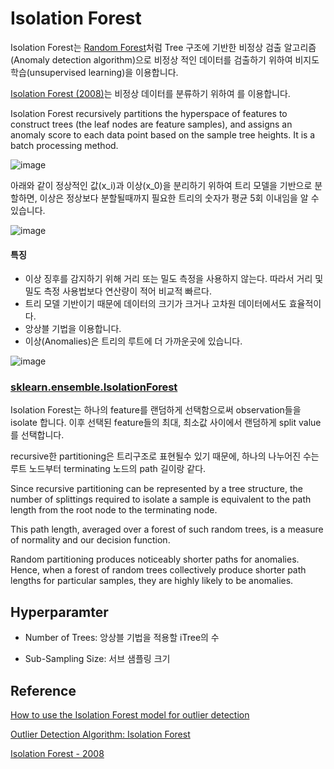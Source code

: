 # Isolation Forest

Isolation Forest는 [Random Forest](https://github.com/kyopark2014/ML-Algorithms/blob/main/random-forest.md)처럼 Tree 구조에 기반한 비정상 검출 알고리즘(Anomaly detection algorithm)으로 비정상 적인 데이터를 검출하기 위하여 비지도학습(unsupervised learning)을 이용합니다. 

[Isolation Forest (2008)](https://dl.acm.org/doi/10.1109/ICDM.2008.17)는 비정상 데이터를 분류하기 위하여 를 이용합니다.

Isolation Forest recursively partitions the hyperspace of features to construct trees (the leaf nodes are feature samples), and assigns an anomaly score to each data point based on the sample tree heights. It is a batch processing method.
  
![image](https://user-images.githubusercontent.com/52392004/228095136-e95a1976-b4f7-4552-affa-83723dc2b40e.png)

아래와 같이 정상적인 값(x_i)과 이상(x_0)을 분리하기 위하여 트리 모델을 기반으로 분할하면, 이상은 정상보다 분할될때까지 필요한 트리의 숫자가 평균 5회 이내임을 알 수 있습니다. 


![image](https://github.com/kyopark2014/ML-anomaly-detection/assets/52392004/f7815600-60cd-4b77-b5dc-b3373a17b76c)


#### 특징 

- 이상 징후를 감지하기 위해 거리 또는 밀도 측정을 사용하지 않는다. 따라서 거리 및 밀도 측정 사용법보다 연산량이 적어 비교적 빠르다.
- 트리 모델 기반이기 때문에 데이터의 크기가 크거나 고차원 데이터에서도 효율적이다.
- 앙상블 기법을 이용합니다.
- 이상(Anomalies)은 트리의 루트에 더 가까운곳에 있습니다.

![image](https://github.com/kyopark2014/ML-anomaly-detection/assets/52392004/a39a93bc-d6be-428f-9da9-8e30d35d8092)


### [sklearn.ensemble.IsolationForest](https://scikit-learn.org/stable/modules/generated/sklearn.ensemble.IsolationForest.html)


Isolation Forest는 하나의 feature를 랜덤하게 선택함으로써 observation들을 isolate 합니다. 이후 선택된 feature들의 최대, 최소값 사이에서 랜덤하게 split value를 선택합니다. 

recursive한 partitioning은 트리구조로 표현될수 있기 때문에, 하나의 나누어진 수는 루트 노드부터 terminating 노드의 path 길이랑 같다. 

Since recursive partitioning can be represented by a tree structure, the number of splittings required to isolate a sample is equivalent to the path length from the root node to the terminating node.



This path length, averaged over a forest of such random trees, is a measure of normality and our decision function.

Random partitioning produces noticeably shorter paths for anomalies. Hence, when a forest of random trees collectively produce shorter path lengths for particular samples, they are highly likely to be anomalies.

## Hyperparamter

- Number of Trees: 앙상블 기법을 적용할 iTree의 수

- Sub-Sampling Size: 서브 샘플링 크기




## Reference 

[How to use the Isolation Forest model for outlier detection](https://practicaldatascience.co.uk/machine-learning/how-to-use-the-isolation-forest-model-for-outlier-detection)

[Outlier Detection Algorithm: Isolation Forest](https://datanetworkanalysis.github.io/2020/04/01/isolation_forest)

[Isolation Forest - 2008](https://dl.acm.org/doi/10.1109/ICDM.2008.17)
